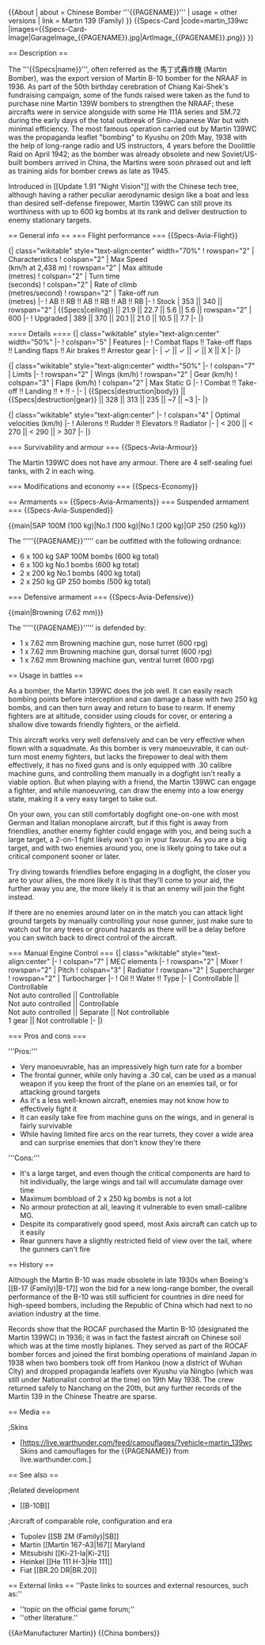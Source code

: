 
{{About
| about = Chinese Bomber '''{{PAGENAME}}'''
| usage = other versions
| link = Martin 139 (Family)
}}
{{Specs-Card
|code=martin_139wc
|images={{Specs-Card-Image|GarageImage_{{PAGENAME}}.jpg|ArtImage_{{PAGENAME}}.png}}
}}

== Description ==
<!-- ''In the description, the first part should be about the history of and the creation and combat usage of the aircraft, as well as its key features. In the second part, tell the reader about the aircraft in the game. Insert a screenshot of the vehicle, so that if the novice player does not remember the vehicle by name, he will immediately understand what kind of vehicle the article is talking about.'' -->
The '''{{Specs|name}}''', often referred as the 馬丁式轟炸機 (Martin Bomber), was the export version of Martin B-10 bomber for the NRAAF in 1936. As part of the 50th birthday cerebration of Chiang Kai-Shek's fundraising campaign, some of the funds raised were taken as the fund to purchase nine Martin 139W bombers to strengthen the NRAAF; these aircrafts were in service alongside with some He 111A series and SM.72 during the early days of the total outbreak of Sino-Japanese War but with minimal efficiency. The most famous operation carried out by Martin 139WC was the propaganda leaflet "bombing" to Kyushu on 20th May, 1938 with the help of long-range radio and US instructors, 4 years before the Doolittle Raid on April 1942; as the bomber was already obsolete and new Soviet/US-built bombers arrived in China, the Martins were soon phrased out and left as training aids for bomber crews as late as 1945.

Introduced in [[Update 1.91 "Night Vision"]] with the Chinese tech tree, although having a rather peculiar aerodynamic design like a boat and less than desired self-defense firepower, Martin 139WC can still prove its worthiness with up to 600 kg bombs at its rank and deliver destruction to enemy stationary targets. 

== General info ==
=== Flight performance ===
{{Specs-Avia-Flight}}
<!-- ''Describe how the aircraft behaves in the air. Speed, manoeuvrability, acceleration and allowable loads - these are the most important characteristics of the vehicle.'' -->

{| class="wikitable" style="text-align:center" width="70%"
! rowspan="2" | Characteristics
! colspan="2" | Max Speed<br>(km/h at 2,438 m)
! rowspan="2" | Max altitude<br>(metres)
! colspan="2" | Turn time<br>(seconds)
! colspan="2" | Rate of climb<br>(metres/second)
! rowspan="2" | Take-off run<br>(metres)
|-
! AB !! RB !! AB !! RB !! AB !! RB
|-
! Stock
| 353 || 340 || rowspan="2" | {{Specs|ceiling}} || 21.9 || 22.7 || 5.6 || 5.6 || rowspan="2" | 600
|-
! Upgraded
| 389 || 370 || 20.1 || 21.0 || 10.5 || 7.7
|-
|}

==== Details ====
{| class="wikitable" style="text-align:center" width="50%"
|-
! colspan="5" | Features
|-
! Combat flaps !! Take-off flaps !! Landing flaps !! Air brakes !! Arrestor gear
|-
| ✓ || ✓ || ✓ || X || X     <!-- ✓ -->
|-
|}

{| class="wikitable" style="text-align:center" width="50%"
|-
! colspan="7" | Limits
|-
! rowspan="2" | Wings (km/h)
! rowspan="2" | Gear (km/h)
! colspan="3" | Flaps (km/h)
! colspan="2" | Max Static G
|-
! Combat !! Take-off !! Landing !! + !! -
|-
| {{Specs|destruction|body}} || {{Specs|destruction|gear}} || 328 || 313 || 235 || ~7 || ~3
|-
|}

{| class="wikitable" style="text-align:center"
|-
! colspan="4" | Optimal velocities (km/h)
|-
! Ailerons !! Rudder !! Elevators !! Radiator
|-
| < 200 || < 270 || < 290 || > 307
|-
|}

=== Survivability and armour ===
{{Specs-Avia-Armour}}
<!-- ''Examine the survivability of the aircraft. Note how vulnerable the structure is and how secure the pilot is, whether the fuel tanks are armoured, etc. Describe the armour, if there is any, and also mention the vulnerability of other critical aircraft systems.'' -->
The Martin 139WC does not have any armour. There are 4 self-sealing fuel tanks, with 2 in each wing.

=== Modifications and economy ===
{{Specs-Economy}}

== Armaments ==
{{Specs-Avia-Armaments}}
=== Suspended armament ===
{{Specs-Avia-Suspended}}
<!-- ''Describe the aircraft's suspended armament: additional cannons under the wings, bombs, rockets and torpedoes. This section is especially important for bombers and attackers. If there is no suspended weaponry remove this subsection.'' -->
{{main|SAP 100M (100 kg)|No.1 (100 kg)|No.1 (200 kg)|GP 250 (250 kg)}}

The '''''{{PAGENAME}}''''' can be outfitted with the following ordnance:

* 6 x 100 kg SAP 100M bombs (600 kg total)
* 6 x 100 kg No.1 bombs (600 kg total)
* 2 x 200 kg No.1 bombs (400 kg total)
* 2 x 250 kg GP 250 bombs (500 kg total)

=== Defensive armament ===
{{Specs-Avia-Defensive}}
<!-- ''Defensive armament with turret machine guns or cannons, crewed by gunners. Examine the number of gunners and what belts or drums are better to use. If defensive weaponry is not available, remove this subsection.'' -->
{{main|Browning (7.62 mm)}}

The '''''{{PAGENAME}}''''' is defended by:

* 1 x 7.62 mm Browning machine gun, nose turret (600 rpg)
* 1 x 7.62 mm Browning machine gun, dorsal turret (600 rpg)
* 1 x 7.62 mm Browning machine gun, ventral turret (600 rpg)

== Usage in battles ==
<!-- ''Describe the tactics of playing in the aircraft, the features of using aircraft in a team and advice on tactics. Refrain from creating a "guide" - do not impose a single point of view, but instead, give the reader food for thought. Examine the most dangerous enemies and give recommendations on fighting them. If necessary, note the specifics of the game in different modes (AB, RB, SB).'' -->

As a bomber, the Martin 139WC does the job well. It can easily reach bombing points before interception and can damage a base with two 250 kg bombs, and can then turn away and return to base to rearm. If enemy fighters are at altitude, consider using clouds for cover, or entering a shallow dive towards friendly fighters, or the airfield.

This aircraft works very well defensively and can be very effective when flown with a squadmate. As this bomber is very manoeuvrable, it can out-turn most enemy fighters, but lacks the firepower to deal with them effectively, it has no fixed guns and is only equipped with .30 calibre machine guns, and controlling them manually in a dogfight isn't really a viable option. But when playing with a friend, the Martin 139WC can engage a fighter, and while manoeuvring, can draw the enemy into a low energy state, making it a very easy target to take out.

On your own, you can still comfortably dogfight one-on-one with most German and Italian monoplane aircraft, but if this fight is away from friendlies, another enemy fighter could engage with you, and being such a large target, a 2-on-1 fight likely won't go in your favour. As you are a big target, and with two enemies around you, one is likely going to take out a critical component sooner or later.

Try diving towards friendlies before engaging in a dogfight, the closer you are to your allies, the more likely it is that they'll come to your aid, the further away you are, the more likely it is that an enemy will join the fight instead.

If there are no enemies around later on in the match you can attack light ground targets by manually controlling your nose gunner, just make sure to watch out for any trees or ground hazards as there will be a delay before you can switch back to direct control of the aircraft.

=== Manual Engine Control ===
{| class="wikitable" style="text-align:center"
|-
! colspan="7" | MEC elements
|-
! rowspan="2" | Mixer
! rowspan="2" | Pitch
! colspan="3" | Radiator
! rowspan="2" | Supercharger
! rowspan="2" | Turbocharger
|-
! Oil !! Water !! Type
|-
| Controllable || Controllable<br>Not auto controlled || Controllable<br>Not auto controlled || Controllable<br>Not auto controlled || Separate || Not controllable<br>1 gear || Not controllable
|-
|}

=== Pros and cons ===
<!-- ''Summarise and briefly evaluate the vehicle in terms of its characteristics and combat effectiveness. Mark its pros and cons in the bulleted list. Try not to use more than 6 points for each of the characteristics. Avoid using categorical definitions such as "bad", "good" and the like - use substitutions with softer forms such as "inadequate" and "effective".'' -->

'''Pros:'''

* Very manoeuvrable, has an impressively high turn rate for a bomber
* The frontal gunner, while only having a .30 cal, can be used as a manual weapon if you keep the front of the plane on an enemies tail, or for attacking ground targets
* As it's a less well-known aircraft, enemies may not know how to effectively fight it
* It can easily take fire from machine guns on the wings, and in general is fairly survivable
* While having limited fire arcs on the rear turrets, they cover a wide area and can surprise enemies that don't know they're there

'''Cons:'''

* It's a large target, and even though the critical components are hard to hit individually, the large wings and tail will accumulate damage over time
* Maximum bombload of 2 x 250 kg bombs is not a lot
* No armour protection at all, leaving it vulnerable to even small-calibre MG.
* Despite its comparatively good speed, most Axis aircraft can catch up to it easily
* Rear gunners have a slightly restricted field of view over the tail, where the gunners can't fire

== History ==
<!-- ''Describe the history of the creation and combat usage of the aircraft in more detail than in the introduction. If the historical reference turns out to be too long, take it to a separate article, taking a link to the article about the vehicle and adding a block "/History" (example: <nowiki>https://wiki.warthunder.com/(Vehicle-name)/History</nowiki>) and add a link to it here using the <code>main</code> template. Be sure to reference text and sources by using <code><nowiki><ref></ref></nowiki></code>, as well as adding them at the end of the article with <code><nowiki><references /></nowiki></code>. This section may also include the vehicle's dev blog entry (if applicable) and the in-game encyclopedia description (under <code><nowiki>=== In-game description ===</nowiki></code>, also if applicable).'' -->
Although the Martin B-10 was made obsolete in late 1930s when Boeing's [[B-17 (Family)|B-17]] won the bid for a new long-range bomber, the overall performance of the B-10 was still sufficient for countries in dire need for high-speed bombers, including the Republic of China which had next to no aviation industry at the time.

Records show that the ROCAF purchased the Martin B-10 (designated the Martin 139WC) in 1936; it was in fact the fastest aircraft on Chinese soil which was at the time mostly biplanes. They served as part of the ROCAF bomber forces and joined the first bombing operations of mainland Japan in 1938 when two bombers took off from Hankou (now a district of Wuhan City) and dropped propaganda leaflets over Kyushu via Ningbo (which was still under Nationalist control at the time) on 19th May 1938. The crew returned safely to Nanchang on the 20th, but any further records of the Martin 139 in the Chinese Theatre are sparse.

== Media ==
<!-- ''Excellent additions to the article would be video guides, screenshots from the game, and photos.'' -->

;Skins

* [https://live.warthunder.com/feed/camouflages/?vehicle=martin_139wc Skins and camouflages for the {{PAGENAME}} from live.warthunder.com.]

== See also ==
<!-- ''Links to the articles on the War Thunder Wiki that you think will be useful for the reader, for example:''
* ''reference to the series of the aircraft;''
* ''links to approximate analogues of other nations and research trees.'' -->

;Related development

* [[B-10B]]

;Aircraft of comparable role, configuration and era

* Tupolev [[SB 2M (Family)|SB]]
* Martin [[Martin 167-A3|167]] Maryland
* Mitsubishi [[Ki-21-Ia|Ki-21]]
* Heinkel [[He 111 H-3|He 111]]
* Fiat [[BR.20 DR|BR.20]]

== External links ==
''Paste links to sources and external resources, such as:''

* ''topic on the official game forum;''
* ''other literature.''

{{AirManufacturer Martin}}
{{China bombers}}